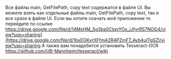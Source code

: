 Все файлы main, GetFilePath, copy text содержатся в файле UI.
Вы можете взять как отдельные файлы  main, GetFilePath, copy text, так и все сразе в файле UI.
Если вы хотите скачать моё приложение то перейдите по ссылке https://drive.google.com/file/d/14MsHM_Sg3bs0CtqvYOx_iJfyrR57NOG4/view?usp=sharing](https://drive.google.com/file/d/1bxEGKyrXFfmA2R4PZmF7_Ayb4uITgSZl/view?usp=sharing
А также вам понадобится установить Tesseract-OCR https://github.com/UB-Mannheim/tesseract/wiki

